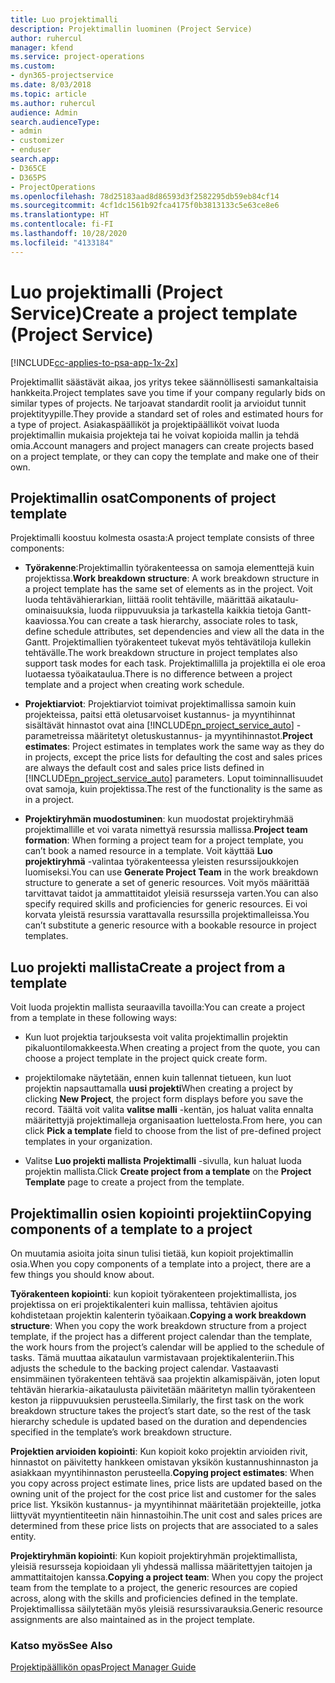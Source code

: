 ```yaml
---
title: Luo projektimalli
description: Projektimallin luominen (Project Service)
author: ruhercul
manager: kfend
ms.service: project-operations
ms.custom:
- dyn365-projectservice
ms.date: 8/03/2018
ms.topic: article
ms.author: ruhercul
audience: Admin
search.audienceType:
- admin
- customizer
- enduser
search.app:
- D365CE
- D365PS
- ProjectOperations
ms.openlocfilehash: 78d25183aad8d86593d3f2582295db59eb84cf14
ms.sourcegitcommit: 4cf1dc1561b92fca4175f0b3813133c5e63ce8e6
ms.translationtype: HT
ms.contentlocale: fi-FI
ms.lasthandoff: 10/28/2020
ms.locfileid: "4133184"
---
```

# <a name="create-a-project-template-project-service"></a><span data-ttu-id="03cf5-103">Luo projektimalli (Project Service)</span><span class="sxs-lookup"><span data-stu-id="03cf5-103">Create a project template (Project Service)</span></span>

[!INCLUDE[cc-applies-to-psa-app-1x-2x](../includes/cc-applies-to-psa-app-1x-2x.md)]

<span data-ttu-id="03cf5-104">Projektimallit säästävät aikaa, jos yritys tekee säännöllisesti samankaltaisia hankkeita.</span><span class="sxs-lookup"><span data-stu-id="03cf5-104">Project templates save you time if your company regularly bids on similar types of projects.</span></span> <span data-ttu-id="03cf5-105">Ne tarjoavat standardit roolit ja arvioidut tunnit projektityypille.</span><span class="sxs-lookup"><span data-stu-id="03cf5-105">They provide a standard set of roles and estimated hours for a type of project.</span></span> <span data-ttu-id="03cf5-106">Asiakaspäälliköt ja projektipäälliköt voivat luoda projektimallin mukaisia projekteja tai he voivat kopioida mallin ja tehdä omia.</span><span class="sxs-lookup"><span data-stu-id="03cf5-106">Account managers and project managers can create projects based on a project template, or they can copy the template and make one of their own.</span></span>  
  
## <a name="components-of-project-template"></a><span data-ttu-id="03cf5-107">Projektimallin osat</span><span class="sxs-lookup"><span data-stu-id="03cf5-107">Components of project template</span></span>
 <span data-ttu-id="03cf5-108">Projektimalli koostuu kolmesta osasta:</span><span class="sxs-lookup"><span data-stu-id="03cf5-108">A project template consists of three components:</span></span>  
  
- <span data-ttu-id="03cf5-109">**Työrakenne**:Projektimallin työrakenteessa on samoja elementtejä kuin projektissa.</span><span class="sxs-lookup"><span data-stu-id="03cf5-109">**Work breakdown structure**: A work breakdown structure in a project template has the same set of elements as in the project.</span></span> <span data-ttu-id="03cf5-110">Voit luoda tehtävähierarkian, liittää roolit tehtäville, määrittää aikataulu-ominaisuuksia, luoda riippuvuuksia ja tarkastella kaikkia tietoja Gantt-kaaviossa.</span><span class="sxs-lookup"><span data-stu-id="03cf5-110">You can create a task hierarchy, associate roles to task, define schedule attributes, set dependencies and view all the data in the Gantt.</span></span> <span data-ttu-id="03cf5-111">Projektimallien työrakenteet tukevat myös tehtävätiloja kullekin tehtävälle.</span><span class="sxs-lookup"><span data-stu-id="03cf5-111">The work breakdown structure in project templates also support task modes for each task.</span></span> <span data-ttu-id="03cf5-112">Projektimallilla ja projektilla ei ole eroa luotaessa työaikataulua.</span><span class="sxs-lookup"><span data-stu-id="03cf5-112">There is no difference between a project template and a project when creating work schedule.</span></span>  
  
- <span data-ttu-id="03cf5-113">**Projektiarviot**: Projektiarviot toimivat projektimallissa samoin kuin projekteissa, paitsi että oletusarvoiset kustannus- ja myyntihinnat sisältävät hinnastot ovat aina [!INCLUDE[pn_project_service_auto](../includes/pn-project-service-auto.md)] -parametreissa määritetyt oletuskustannus- ja myyntihinnastot.</span><span class="sxs-lookup"><span data-stu-id="03cf5-113">**Project estimates**: Project estimates in templates work the same way as they do in projects, except the price lists for defaulting the cost and sales prices are always the default cost and sales price lists defined in [!INCLUDE[pn_project_service_auto](../includes/pn-project-service-auto.md)] parameters.</span></span> <span data-ttu-id="03cf5-114">Loput toiminnallisuudet ovat samoja, kuin projektissa.</span><span class="sxs-lookup"><span data-stu-id="03cf5-114">The rest of the functionality is the same as in a project.</span></span>  
  
- <span data-ttu-id="03cf5-115">**Projektiryhmän muodostuminen**: kun muodostat projektiryhmää projektimallille et voi varata nimettyä resurssia mallissa.</span><span class="sxs-lookup"><span data-stu-id="03cf5-115">**Project team formation**: When forming a project team for a project template, you can’t book a named resource in a template.</span></span> <span data-ttu-id="03cf5-116">Voit käyttää **Luo projektiryhmä** -valintaa työrakenteessa yleisten resurssijoukkojen luomiseksi.</span><span class="sxs-lookup"><span data-stu-id="03cf5-116">You can use **Generate Project Team** in the work breakdown structure to generate a set of generic resources.</span></span> <span data-ttu-id="03cf5-117">Voit myös määrittää tarvittavat taidot ja ammattitaidot yleisiä resursseja varten.</span><span class="sxs-lookup"><span data-stu-id="03cf5-117">You can also specify required skills and proficiencies for generic resources.</span></span> <span data-ttu-id="03cf5-118">Ei voi korvata yleistä resurssia varattavalla resurssilla projektimalleissa.</span><span class="sxs-lookup"><span data-stu-id="03cf5-118">You can’t substitute a generic resource with a bookable resource in project templates.</span></span>  
  
## <a name="create-a-project-from-a-template"></a><span data-ttu-id="03cf5-119">Luo projekti mallista</span><span class="sxs-lookup"><span data-stu-id="03cf5-119">Create a project from a template</span></span>  
 <span data-ttu-id="03cf5-120">Voit luoda projektin mallista seuraavilla tavoilla:</span><span class="sxs-lookup"><span data-stu-id="03cf5-120">You can create a project from a template in these following ways:</span></span>  
  
-   <span data-ttu-id="03cf5-121">Kun luot projektia tarjouksesta voit valita projektimallin projektin pikaluontilomakkeesta.</span><span class="sxs-lookup"><span data-stu-id="03cf5-121">When creating a project from the quote, you can choose a project template in the project quick create form.</span></span>  
  
-   <span data-ttu-id="03cf5-122">projektilomake näytetään, ennen kuin tallennat tietueen, kun luot projektin napsauttamalla **uusi projekti**</span><span class="sxs-lookup"><span data-stu-id="03cf5-122">When creating a project by clicking **New Project**, the project form displays before you save the record.</span></span> <span data-ttu-id="03cf5-123">Täältä voit valita **valitse malli** -kentän, jos haluat valita ennalta määritettyjä projektimalleja organisaation luettelosta.</span><span class="sxs-lookup"><span data-stu-id="03cf5-123">From here, you can click **Pick a template** field to choose from the list of pre-defined project templates in your organization.</span></span>  
  
-   <span data-ttu-id="03cf5-124">Valitse **Luo projekti mallista** **Projektimalli** -sivulla, kun haluat luoda projektin mallista.</span><span class="sxs-lookup"><span data-stu-id="03cf5-124">Click **Create project from a template** on the **Project Template** page to create a project from the template.</span></span>  
  
## <a name="copying-components-of-a-template-to-a-project"></a><span data-ttu-id="03cf5-125">Projektimallin osien kopiointi projektiin</span><span class="sxs-lookup"><span data-stu-id="03cf5-125">Copying components of a template to a project</span></span>  
 <span data-ttu-id="03cf5-126">On muutamia asioita joita sinun tulisi tietää, kun kopioit projektimallin osia.</span><span class="sxs-lookup"><span data-stu-id="03cf5-126">When you copy components of a template into a project, there are a few things you should know about.</span></span>  
  
 <span data-ttu-id="03cf5-127">**Työrakenteen kopiointi**: kun kopioit työrakenteen projektimallista, jos projektissa on eri projektikalenteri kuin mallissa, tehtävien ajoitus kohdistetaan projektin kalenterin työaikaan.</span><span class="sxs-lookup"><span data-stu-id="03cf5-127">**Copying a work breakdown structure**: When you copy the work breakdown structure from a project template, if the project has a different project calendar than the template, the work hours from the project’s calendar will be applied to the schedule of tasks.</span></span> <span data-ttu-id="03cf5-128">Tämä muuttaa aikataulun varmistavaan projektikalenteriin.</span><span class="sxs-lookup"><span data-stu-id="03cf5-128">This adjusts the schedule to the backing project calendar.</span></span> <span data-ttu-id="03cf5-129">Vastaavasti ensimmäinen työrakenteen tehtävä saa projektin alkamispäivän, joten loput tehtävän hierarkia-aikataulusta päivitetään määritetyn mallin työrakenteen keston ja riippuvuuksien perusteella.</span><span class="sxs-lookup"><span data-stu-id="03cf5-129">Similarly, the first task on the work breakdown structure takes the project’s start date, so the rest of the task hierarchy schedule is updated based on the duration and dependencies specified in the template’s work breakdown structure.</span></span>  
  
 <span data-ttu-id="03cf5-130">**Projektien arvioiden kopiointi**: Kun kopioit koko projektin arvioiden rivit, hinnastot on päivitetty hankkeen omistavan yksikön kustannushinnaston ja asiakkaan myyntihinnaston perusteella.</span><span class="sxs-lookup"><span data-stu-id="03cf5-130">**Copying project estimates**: When you copy across project estimate lines, price lists are updated based on the owning unit of the project for the cost price list and customer for the sales price list.</span></span> <span data-ttu-id="03cf5-131">Yksikön kustannus- ja myyntihinnat määritetään projekteille, jotka liittyvät myyntientiteetin näin hinnastoihin.</span><span class="sxs-lookup"><span data-stu-id="03cf5-131">The unit cost and sales prices are determined from these price lists on projects that are associated to a sales entity.</span></span>  
  
 <span data-ttu-id="03cf5-132">**Projektiryhmän kopiointi**: Kun kopioit projektiryhmän projektimallista, yleisiä resursseja kopioidaan yli yhdessä mallissa määritettyjen taitojen ja ammattitaitojen kanssa.</span><span class="sxs-lookup"><span data-stu-id="03cf5-132">**Copying a project team**: When you copy the project team from the template to a project, the generic resources are copied across, along with the skills and proficiencies defined in the template.</span></span> <span data-ttu-id="03cf5-133">Projektimallissa säilytetään myös yleisiä resurssivarauksia.</span><span class="sxs-lookup"><span data-stu-id="03cf5-133">Generic resource assignments are also maintained as in the project template.</span></span>  
  
### <a name="see-also"></a><span data-ttu-id="03cf5-134">Katso myös</span><span class="sxs-lookup"><span data-stu-id="03cf5-134">See Also</span></span>  
 [<span data-ttu-id="03cf5-135">Projektipäällikön opas</span><span class="sxs-lookup"><span data-stu-id="03cf5-135">Project Manager Guide</span></span>](../psa/project-manager-guide.md)
